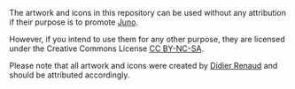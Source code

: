 The artwork and icons in this repository can be used without any attribution if their purpose is to promote [Juno](https://juno.build).

However, if you intend to use them for any other purpose, they are licensed under the Creative Commons License [CC BY-NC-SA](https://creativecommons.org/licenses/by-nc-sa/4.0/legalcode).

Please note that all artwork and icons were created by [Didier Renaud](https://www.customfuture.com/) and should be attributed accordingly.